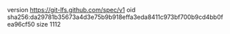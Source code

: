 version https://git-lfs.github.com/spec/v1
oid sha256:da29781b35673a4d3e75b9b918effa3eda8411c973bf700b9cd4bb0fea96cf50
size 1112
